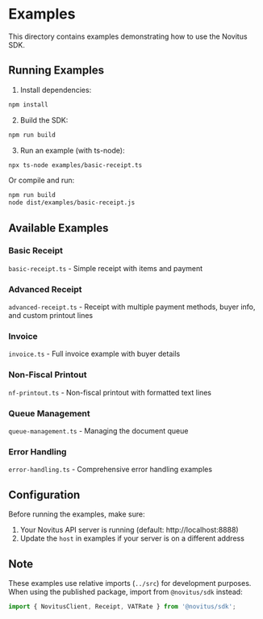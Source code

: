 # Examples

This directory contains examples demonstrating how to use the Novitus SDK.

## Running Examples

1. Install dependencies:
```bash
npm install
```

2. Build the SDK:
```bash
npm run build
```

3. Run an example (with ts-node):
```bash
npx ts-node examples/basic-receipt.ts
```

Or compile and run:
```bash
npm run build
node dist/examples/basic-receipt.js
```

## Available Examples

### Basic Receipt
`basic-receipt.ts` - Simple receipt with items and payment

### Advanced Receipt
`advanced-receipt.ts` - Receipt with multiple payment methods, buyer info, and custom printout lines

### Invoice
`invoice.ts` - Full invoice example with buyer details

### Non-Fiscal Printout
`nf-printout.ts` - Non-fiscal printout with formatted text lines

### Queue Management
`queue-management.ts` - Managing the document queue

### Error Handling
`error-handling.ts` - Comprehensive error handling examples

## Configuration

Before running the examples, make sure:
1. Your Novitus API server is running (default: http://localhost:8888)
2. Update the `host` in examples if your server is on a different address

## Note

These examples use relative imports (`../src`) for development purposes. When using the published package, import from `@novitus/sdk` instead:

```typescript
import { NovitusClient, Receipt, VATRate } from '@novitus/sdk';
```



